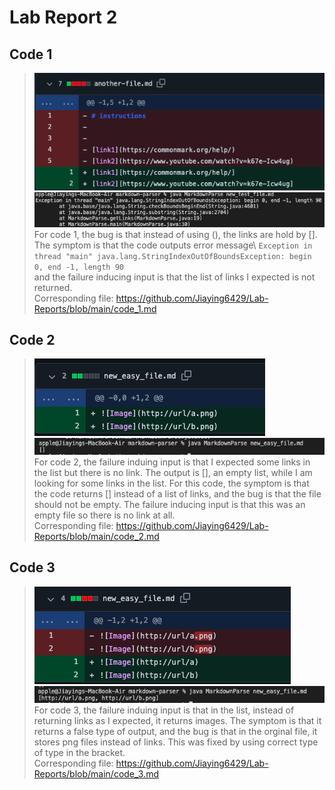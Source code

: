 # Lab Report 2
## Code 1
>![Image](Code_2.png)\
>![Image](code3-3.png)\
For code 1, the bug is that instead of using (), the links are hold by []. The symptom is that the code outputs error message\ `Exception in thread "main" java.lang.StringIndexOutOfBoundsException: begin 0, end -1, length 90`\
and the failure inducing input is that the list of links I expected is not returned.\
Corresponding file: https://github.com/Jiaying6429/Lab-Reports/blob/main/code_1.md


## Code 2
>![Image](Code_1.png)\
>![Image](code2-2.png)\
For code 2, the failure induing input is that I expected some links in the list but there is no link. The output is [], an empty list, while I am looking for some links in the list. For this code, the symptom is that the code returns [] instead of a list of links, and the bug is that the file should not be empty. The failure inducing input is that this was an empty file so there is no link at all.\
Corresponding file: https://github.com/Jiaying6429/Lab-Reports/blob/main/code_2.md



## Code 3
>![Image](Code_3.png)\
> ![Image](code1-1.png)\
For code 3, the failure induing input is that in the list, instead of returning links as I expected, it returns images. The symptom is that it returns a false type of output, and the bug is that in the orginal file, it stores png files instead of links. This was fixed by using correct type of type in the bracket.\
Corresponding file: https://github.com/Jiaying6429/Lab-Reports/blob/main/code_3.md
